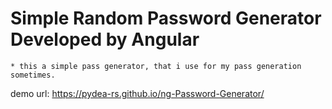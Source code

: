 # Simple Random Password Generator Developed by Angular

    * this a simple pass generator, that i use for my pass generation sometimes.
demo url: https://pydea-rs.github.io/ng-Password-Generator/